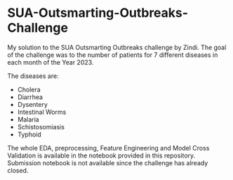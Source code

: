 # SUA-Outsmarting-Outbreaks-Challenge

My solution to the SUA Outsmarting Outbreaks challenge by Zindi. The goal of the challenge was to the number of patients for 7 different diseases in each month of the Year 2023.

The diseases are:
- Cholera
- Diarrhea
- Dysentery
- Intestinal Worms
- Malaria
- Schistosomiasis
- Typhoid

The whole EDA, preprocessing, Feature Engineering and Model Cross Validation is available in the notebook provided in this repository. Submission notebook is not available since the challenge has already closed.
